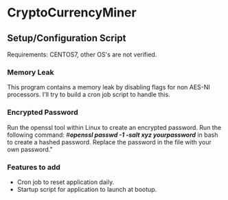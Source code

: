 # CryptoCurrencyMiner

<h2>Setup/Configuration Script</h2>
<p>Requirements: CENTOS7, other OS's are not verified.</p>

<h3>Memory Leak</h3>
<p>This program contains a memory leak by disabling flags for non AES-NI processors. I'll try to build a cron job script to handle this. </p>

<h3>Encrypted Password</h3>
<p>Run the openssl tool within Linux to create an encrypted password. 
Run the following command: #<i><b>openssl passwd -1 -salt xyz yourpassword</b></i>
in bash to create a hashed password. Replace the password in the file 
with your own password."</p>

<h3>Features to add</h3>
<p>
<ul>
<li>Cron job to reset application daily.</li>
<li>Startup script for application to launch at bootup.</li>
</ul>
</p>